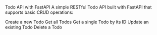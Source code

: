 Todo API with FastAPI
A simple RESTful Todo API built with FastAPI that supports basic CRUD operations:

Create a new Todo
Get all Todos
Get a single Todo by its ID
Update an existing Todo
Delete a Todo